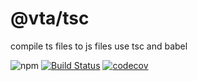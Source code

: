 # @vta/tsc

compile ts files to js files use tsc and babel

![npm](https://img.shields.io/npm/v/@vta/tsc)
[![Build Status](https://travis-ci.com/vta-js/tsc.svg?branch=master)](https://travis-ci.com/vta-js/tsc)
[![codecov](https://codecov.io/gh/vta-js/tsc/branch/master/graph/badge.svg)](https://codecov.io/gh/vta-js/tsc)
